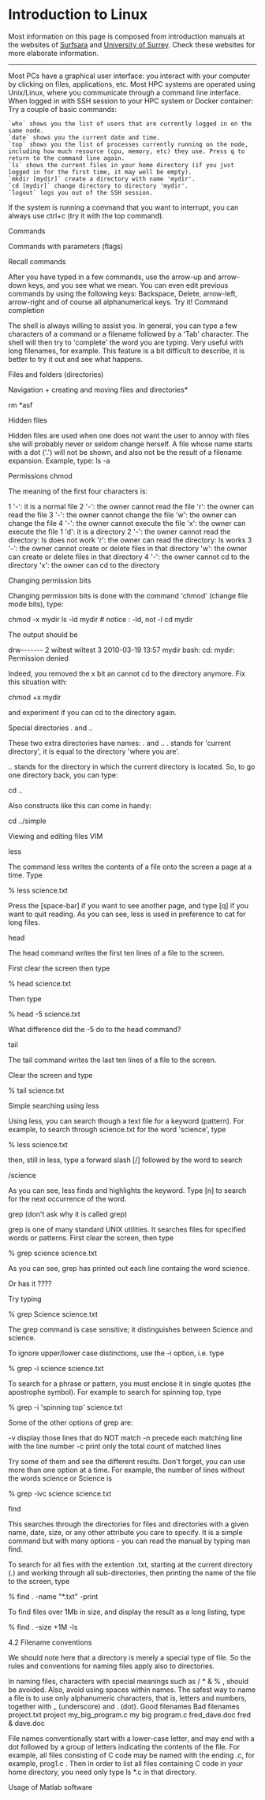 # Introduction to Linux

Most information on this page is composed from introduction manuals at the websites of [Surfsara](https://userinfo.surfsara.nl/systems/lisa/getting-started) and [University of Surrey](http://www.ee.surrey.ac.uk/Teaching/Unix/). Check these websites for more elaborate information.

---------------------------
Most PCs have a graphical user interface: you interact with your computer by clicking on files, applications, etc. Most HPC systems are operated using Unix/Linux, where you communicate through a command line interface. When logged in with SSH session to your HPC system or Docker container: Try a couple of basic commands:

    `who` shows you the list of users that are currently logged in on the same node.
    `date` shows you the current date and time.
    `top` shows you the list of processes currently running on the node, including how much resource (cpu, memory, etc) they use. Press q to return to the command line again.
    `ls` shows the current files in your home directory (if you just logged in for the first time, it may well be empty).
    `mkdir [mydir]` create a directory with name 'mydir'.
    `cd [mydir]` change directory to directory 'mydir'.
    `logout` logs you out of the SSH session.

If the system is running a command that you want to interrupt, you can always use ctrl+c (try it with the top command).




Commands

Commands with parameters (flags)

Recall commands

After you have typed in a few commands, use the arrow-up and arrow-down keys, and you see what we mean. You can even edit previous commands by using the following keys: Backspace, Delete, arrow-left, arrow-right and of course all alphanumerical keys. Try it!
Command completion

The shell is always willing to assist you. In general, you can type a few characters of a command or a filename followed by a 'Tab' character. The shell will then try to 'complete' the word you are typing. Very useful with long filenames, for example. This feature is a bit difficult to describe, it is better to try it out and see what happens.

Files and folders (directories)

Navigation + creating and moving files and directories*


rm 
*asf

Hidden files

Hidden files are used when one does not want the user to annoy with files she will probably never or seldom change herself. A file whose name starts with a dot ('.') will not be shown, and also not be the result of a filename expansion. Example, type:
ls -a

Permissions
chmod

The meaning of the first four characters is:

 1 '-': it is a normal file
   2 '-': the owner cannot read the file
     'r': the owner can read the file
   3 '-': the owner cannot change the file
     'w': the owner can change the file
   4 '-': the owner cannot execute the file
     'x': the owner can execute the file
 1 'd': it is a directory
   2 '-': the owner cannot read the directory: ls does not work
     'r': the owner can read the directory: ls works
   3 '-': the owner cannot create or delete files in that directory
     'w': the owner can create or delete files in that directory
   4 '-': the owner cannot cd to the directory
     'x': the owner can cd to the directory

Changing permission bits

Changing permission bits is done with the command 'chmod' (change file mode bits), type:

chmod -x mydir
ls -ld mydir          # notice : -ld, not -l
cd mydir

The output should be

drw------- 2 wiltest wiltest 3 2010-03-19 13:57 mydir
bash: cd: mydir: Permission denied

Indeed, you removed the x bit an cannot cd to the directory anymore. Fix this situation with:

chmod +x mydir

and experiment if you can cd to the directory again.

Special directories . and ..

These two extra directories have names: . and .. . stands for 'current directory', it is equal to the directory 'where you are'.

.. stands for the directory in which the current directory is located. So, to go one directory back, you can type:

cd ..

Also constructs like this can come in handy:

cd ../simple

Viewing and editing files
VIM

less

The command less writes the contents of a file onto the screen a page at a time. Type

% less science.txt

Press the [space-bar] if you want to see another page, and type [q] if you want to quit reading. As you can see, less is used in preference to cat for long files.

 
head

The head command writes the first ten lines of a file to the screen.

First clear the screen then type

% head science.txt

Then type

% head -5 science.txt

What difference did the -5 do to the head command?

 
tail

The tail command writes the last ten lines of a file to the screen.

Clear the screen and type

% tail science.txt 


Simple searching using less

Using less, you can search though a text file for a keyword (pattern). For example, to search through science.txt for the word 'science', type

% less science.txt

then, still in less, type a forward slash [/] followed by the word to search

/science

As you can see, less finds and highlights the keyword. Type [n] to search for the next occurrence of the word.

 
grep (don't ask why it is called grep)

grep is one of many standard UNIX utilities. It searches files for specified words or patterns. First clear the screen, then type

% grep science science.txt

As you can see, grep has printed out each line containg the word science.

Or has it ????

Try typing

% grep Science science.txt

The grep command is case sensitive; it distinguishes between Science and science.

To ignore upper/lower case distinctions, use the -i option, i.e. type

% grep -i science science.txt

To search for a phrase or pattern, you must enclose it in single quotes (the apostrophe symbol). For example to search for spinning top, type

% grep -i 'spinning top' science.txt

Some of the other options of grep are:

-v display those lines that do NOT match
-n precede each matching line with the line number
-c print only the total count of matched lines

Try some of them and see the different results. Don't forget, you can use more than one option at a time. For example, the number of lines without the words science or Science is

% grep -ivc science science.txt 

find

This searches through the directories for files and directories with a given name, date, size, or any other attribute you care to specify. It is a simple command but with many options - you can read the manual by typing man find.

To search for all fies with the extention .txt, starting at the current directory (.) and working through all sub-directories, then printing the name of the file to the screen, type

% find . -name "*.txt" -print

To find files over 1Mb in size, and display the result as a long listing, type

% find . -size +1M -ls 


4.2 Filename conventions

We should note here that a directory is merely a special type of file. So the rules and conventions for naming files apply also to directories.

In naming files, characters with special meanings such as / * & % , should be avoided. Also, avoid using spaces within names. The safest way to name a file is to use only alphanumeric characters, that is, letters and numbers, together with _ (underscore) and . (dot).
Good filenames 	Bad filenames
project.txt 	project
my_big_program.c 	my big program.c
fred_dave.doc 	fred & dave.doc

File names conventionally start with a lower-case letter, and may end with a dot followed by a group of letters indicating the contents of the file. For example, all files consisting of C code may be named with the ending .c, for example, prog1.c . Then in order to list all files containing C code in your home directory, you need only type ls *.c in that directory. 



Usage of Matlab software




